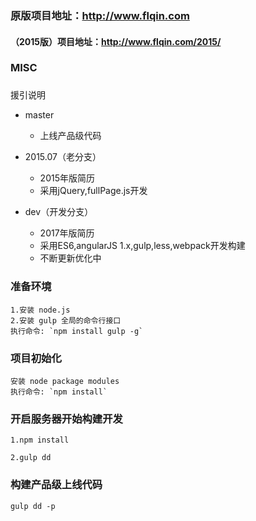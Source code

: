 
### 原版项目地址：http://www.flqin.com

#### （2015版）项目地址：http://www.flqin.com/2015/

### MISC

### 
援引说明
* master 
    + 上线产品级代码
* 2015.07（老分支）

    + 2015年版简历
    + 采用jQuery,fullPage.js开发
* dev（开发分支）

    + 2017年版简历
    + 采用ES6,angularJS 1.x,gulp,less,webpack开发构建
    + 不断更新优化中    

### 准备环境 

    1.安装 node.js  
    2.安装 gulp 全局的命令行接口  
    执行命令: `npm install gulp -g`

### 项目初始化 

    安装 node package modules
    执行命令: `npm install`    
    
### 开启服务器开始构建开发

    1.npm install
    
    2.gulp dd
    
### 构建产品级上线代码

    gulp dd -p   
